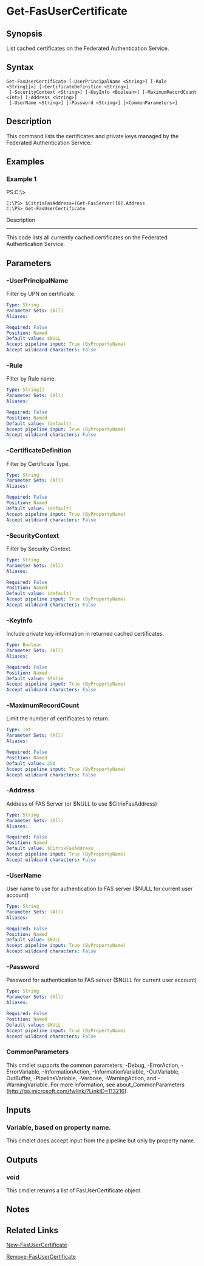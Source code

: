 # Get-FasUserCertificate

## Synopsis
List cached certificates on the Federated Authentication Service.

## Syntax

```
Get-FasUserCertificate [-UserPrincipalName <String>] [-Rule <String[]>] [-CertificateDefinition <String>]
 [-SecurityContext <String>] [-KeyInfo <Boolean>] [-MaximumRecordCount <Int>] [-Address <String>]
 [-UserName <String>] [-Password <String>] [<CommonParameters>]
```

## Description
This command lists the certificates and private keys managed by the Federated Authentication Service.

## Examples

### Example 1
PS C:\\\>

```
C:\PS> $CitrixFasAddress=(Get-FasServer)[0].Address
C:\PS> Get-FasUserCertificate
```

Description

-----------

This code lists all currently cached certificates on the Federated Authentication Service.

## Parameters

### -UserPrincipalName
Filter by UPN on certificate.

```yaml
Type: String
Parameter Sets: (All)
Aliases:

Required: False
Position: Named
Default value: $NULL
Accept pipeline input: True (ByPropertyName)
Accept wildcard characters: False
```

### -Rule
Filter by Rule name.

```yaml
Type: String[]
Parameter Sets: (All)
Aliases:

Required: False
Position: Named
Default value: (default)
Accept pipeline input: True (ByPropertyName)
Accept wildcard characters: False
```

### -CertificateDefinition
Filter by Certificate Type.

```yaml
Type: String
Parameter Sets: (All)
Aliases:

Required: False
Position: Named
Default value: (default)
Accept pipeline input: True (ByPropertyName)
Accept wildcard characters: False
```

### -SecurityContext
Filter by Security Context.

```yaml
Type: String
Parameter Sets: (All)
Aliases:

Required: False
Position: Named
Default value: (default)
Accept pipeline input: True (ByPropertyName)
Accept wildcard characters: False
```

### -KeyInfo
Include private key information in returned cached certificates.

```yaml
Type: Boolean
Parameter Sets: (All)
Aliases:

Required: False
Position: Named
Default value: $false
Accept pipeline input: True (ByPropertyName)
Accept wildcard characters: False
```

### -MaximumRecordCount
Limit the number of certificates to return.

```yaml
Type: Int
Parameter Sets: (All)
Aliases:

Required: False
Position: Named
Default value: 250
Accept pipeline input: True (ByPropertyName)
Accept wildcard characters: False
```

### -Address
Address of FAS Server (or $NULL to use $CitrixFasAddress)

```yaml
Type: String
Parameter Sets: (All)
Aliases:

Required: False
Position: Named
Default value: $CitrixFasAddress
Accept pipeline input: True (ByPropertyName)
Accept wildcard characters: False
```

### -UserName
User name to use for authentication to FAS server ($NULL for current user account)

```yaml
Type: String
Parameter Sets: (All)
Aliases:

Required: False
Position: Named
Default value: $NULL
Accept pipeline input: True (ByPropertyName)
Accept wildcard characters: False
```

### -Password
Password for authentication to FAS server ($NULL for current user account)

```yaml
Type: String
Parameter Sets: (All)
Aliases:

Required: False
Position: Named
Default value: $NULL
Accept pipeline input: True (ByPropertyName)
Accept wildcard characters: False
```

### CommonParameters
This cmdlet supports the common parameters: -Debug, -ErrorAction, -ErrorVariable, -InformationAction, -InformationVariable, -OutVariable, -OutBuffer, -PipelineVariable, -Verbose, -WarningAction, and -WarningVariable.
For more information, see about_CommonParameters (http://go.microsoft.com/fwlink/?LinkID=113216).

## Inputs

### Variable, based on property name.
This cmdlet does accept input from the pipeline but only by property name.

## Outputs

### void
This cmdlet returns a list of FasUserCertificate object

## Notes

## Related Links

[New-FasUserCertificate]()

[Remove-FasUserCertificate]()


